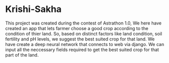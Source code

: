 # Krishi-Sakha

This project was created during the contest of Astrathon 1.0, We here have created an app that lets farmer choose a good crop according to the condition of thier land. So, based on distinct factors like land condition, soil fertility and pH levels, we suggest the best suited crop for that land. We have create a deep neural network that connects to web via django. We can input all the neccessary fields required to get the best suited crop for that part of the land. 
